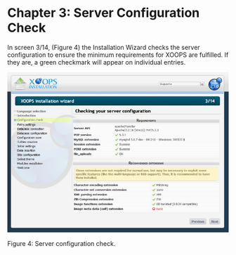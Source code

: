 # Chapter 3: Server Configuration Check

In screen 3/14, \(Figure 4\) the Installation Wizard checks the server configuration to ensure the minimum requirements for XOOPS are fulfilled. If they are, a green checkmark will appear on individual entries.

![image001.png](.gitbook/assets/img_10.jpg)

Figure 4: Server configuration check.

